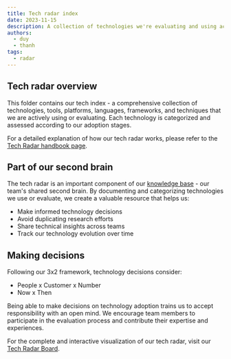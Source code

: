```yaml
---
title: Tech radar index
date: 2023-11-15
description: A collection of technologies we're evaluating and using across our projects
authors:
  - duy
  - thanh
tags:
  - radar
---
```


## Tech radar overview

This folder contains our tech index - a comprehensive collection of technologies, tools, platforms, languages, frameworks, and techniques that we are actively using or evaluating. Each technology is categorized and assessed according to our adoption stages.

For a detailed explanation of how our tech radar works, please refer to the [Tech Radar handbook page](https://github.com/dwarvesf/handbook/blob/master/community/radar.md).

## Part of our second brain

The tech radar is an important component of our [knowledge base](https://github.com/dwarvesf/handbook/blob/master/knowledge-base.md) - our team's shared second brain. By documenting and categorizing technologies we use or evaluate, we create a valuable resource that helps us:

- Make informed technology decisions
- Avoid duplicating research efforts
- Share technical insights across teams
- Track our technology evolution over time

## Making decisions

Following our 3x2 framework, technology decisions consider:

- People x Customer x Number
- Now x Then

Being able to make decisions on technology adoption trains us to accept responsibility with an open mind. We encourage team members to participate in the evaluation process and contribute their expertise and experiences.

For the complete and interactive visualization of our tech radar, visit our [Tech Radar Board](https://radar.d.foundation/).
